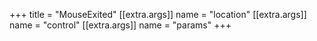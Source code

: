 +++
title = "MouseExited"
[[extra.args]]
name = "location"
[[extra.args]]
name = "control"
[[extra.args]]
name = "params"
+++